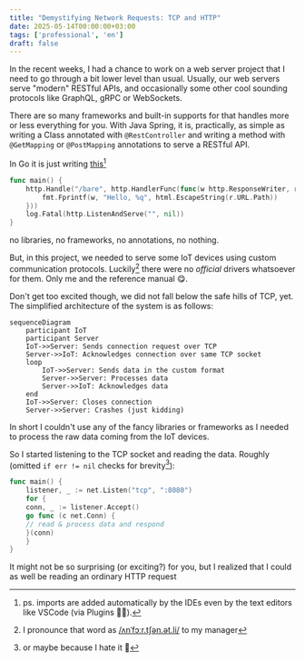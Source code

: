 ```yaml
---
title: "Demystifying Network Requests: TCP and HTTP"
date: 2025-05-14T00:00:00+03:00
tags: ['professional', 'en']
draft: false
---
```


In the recent weeks, I had a chance to work on a web server project that I need to go through a bit lower level than usual.
Usually, our web servers serve "modern" RESTful APIs, and occasionally some other cool sounding protocols like GraphQL, gRPC or WebSockets.

There are so many frameworks and built-in
supports for that handles more or less everything for you.
With Java Spring, it is, practically, 
as simple as writing a Class annotated with `@RestController` 
and writing a method with `@GetMapping` or `@PostMapping` annotations 
to serve a RESTful API.

In Go it is just writing [this](https://github.com/kucukaslan/go-network/blob/96c5a1369fcfe7ee6281d86f75815acede70deb4/bare/main.go#L10-L15)[^imports]
```go
func main() {
	http.Handle("/bare", http.HandlerFunc(func(w http.ResponseWriter, r *http.Request) {
		fmt.Fprintf(w, "Hello, %q", html.EscapeString(r.URL.Path))
	}))
	log.Fatal(http.ListenAndServe("", nil))
}
```
no libraries, no frameworks, no annotations, no nothing.
[^imports]: ps. imports are added automatically by the IDEs even by the text editors like VSCode (via Plugins 🤞🏻).

But, in this project, we needed to serve some IoT devices using custom communication protocols.
Luckily[^ehem] there were no _official_ drivers whatsoever for them.
Only me and the reference manual 😋.

[^ehem]: I pronounce that word as [/ʌnˈfɔːr.tʃən.ət.li/](https://letmegooglethat.com/?q=%22%2F%CA%8Cn%CB%88f%C9%94%CB%90r.t%CA%83%C9%99n.%C9%99t.li%2F%22) to my manager

Don't get too excited though, we did not fall below the safe hills of TCP, yet.
The simplified architecture of the system is as follows:
```mermaid
sequenceDiagram
    participant IoT
    participant Server
    IoT->>Server: Sends connection request over TCP
    Server->>IoT: Acknowledges connection over same TCP socket
    loop 
        IoT->>Server: Sends data in the custom format
        Server->>Server: Processes data
        Server->>IoT: Acknowledges data
    end
    IoT->>Server: Closes connection
    Server->>Server: Crashes (just kidding)
```

In short I couldn't use any of the fancy libraries or frameworks 
as I needed to process the raw data coming from the IoT devices.

So I started listening to the TCP socket and reading the data. 
Roughly (omitted `if err != nil` checks for brevity[^err-nil]):
[^err-nil]: or maybe because I hate it 🤫
```go
func main() {
    listener, _ := net.Listen("tcp", ":8080")
    for {
    conn, _ := listener.Accept()
    go func (c net.Conn) {
    // read & process data and respond
    }(conn)
    }
}
```

It might not be so surprising (or exciting?) for you, 
but I realized that I could as well be reading an ordinary HTTP request
